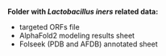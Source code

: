 <b>Folder with <i>Lactobacillus iners</i> related data:</b>
- targeted ORFs file
- AlphaFold2 modeling results sheet
- Folseek (PDB and AFDB) annotated sheet 

